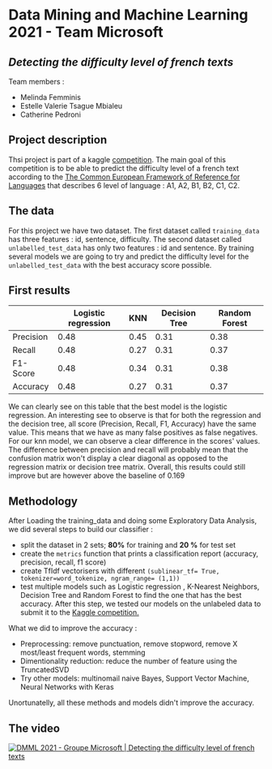 # Data Mining and Machine Learning 2021 - Team Microsoft
## *Detecting the difficulty level of french texts*

Team members :
- Melinda Femminis
- Estelle Valerie Tsague Mbialeu
- Catherine Pedroni

## Project description

Thsi project is part of a kaggle [competition](https://www.kaggle.com/c/detecting-the-difficulty-level-of-french-texts/overview). The main goal of this competition is to be able to predict the difficulty level of a french text according to the [The Common European Framework of Reference for Languages](https://www.coe.int/en/web/common-european-framework-reference-languages) that describes 6 level of language : A1, A2, B1, B2, C1, C2. 

## The data

For this project we have two dataset. The first dataset called `training_data` has three features : id, sentence, difficulty. The second dataset called `unlabelled_test_data` has only two features : id and sentence. By training several models we are going to try and predict the difficulty level for the `unlabelled_test_data` with the best accuracy score possible.

## First results

|                     | Logistic regression |       KNN        |   Decision Tree      |   Random Forest     |
| ------------------- | ------------------- |----------------- | -------------------- |-------------------- |
| Precision           | 0.48                | 0.45             | 0.31                 |  0.38               |
| Recall              | 0.48                | 0.27             | 0.31                 |  0.37               |
| F1-Score            | 0.48                | 0.34             | 0.31                 |  0.38               |
| Accuracy            | 0.48                | 0.27             | 0.31                 |  0.37               |

We can clearly see on this table that the best model is the logistic regression. An interesting see to observe is that for both the regression and the decision tree, all score (Precision, Recall, F1, Accuracy) have the same value. This means that we have as many false positives as false negatives. For our knn model, we can observe a clear difference in the scores' values. The difference between precision and recall will probably mean that the confusion matrix won't display a clear diagonal as opposed to the regression matrix or decision tree matrix.
Overall, this results could still improve but are however above the baseline of 0.169


## Methodology

After Loading the training_data and doing some Exploratory Data Analysis, we did several steps to build our classifier :

 * split the dataset in 2 sets; **80%** for training and **20 %** for test set
 * create the `metrics` function that prints a classification report (accuracy, precision, recall, f1 score)
 * create TfIdf vectorisers with different `(sublinear_tf= True,  tokenizer=word_tokenize, ngram_range= (1,1))`
 * test multiple models such as Logistic regression , K-Nearest Neighbors, Decision Tree and Random Forest to find the one that has the best accuracy. After this step, we tested our models on the unlabeled data to submit it to the [Kaggle competition.](https://www.kaggle.com/c/detecting-the-difficulty-level-of-french-texts/overview)

What we did to improve the accuracy :
 * Preprocessing: remove punctuation, remove stopword, remove X most/least frequent words, stemming  
 * Dimentionality reduction: reduce the number of feature using the TruncatedSVD
 * Try other models: multinomail naive Bayes, Support Vector Machine, Neural Networks with Keras 
 
Unortunatelly, all these methods and models didn't improve the accuracy. 


## The video

[![DMML 2021 - Groupe Microsoft | Detecting the difficulty level of french texts](https://res.cloudinary.com/marcomontalbano/image/upload/v1639949988/video_to_markdown/images/youtube--E2dCIjSSVVc-c05b58ac6eb4c4700831b2b3070cd403.jpg)](https://www.youtube.com/watch?v=E2dCIjSSVVc "DMML 2021 - Groupe Microsoft | Detecting the difficulty level of french texts")
